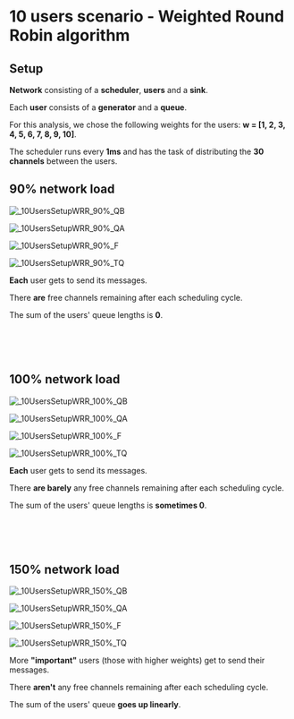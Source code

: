 # 10 users scenario - Weighted Round Robin algorithm

## Setup

**Network** consisting of a **scheduler**, **users** and a **sink**.

Each **user** consists of a **generator** and a **queue**.
  
For this analysis, we chose the following weights for the users: **w = [1, 2, 3, 4, 5, 6, 7, 8, 9, 10]**.

The scheduler runs every **1ms** and has the task of distributing the **30 channels** between the users. 

## 90% network load

![_10UsersSetupWRR_90%_QB](./Network%20load%2090%25/_10UsersSetupWRR_90%25_QB.svg)

![_10UsersSetupWRR_90%_QA](./Network%20load%2090%25/_10UsersSetupWRR_90%25_QA.svg)

![_10UsersSetupWRR_90%_F](./Network%20load%2090%25/_10UsersSetupWRR_90%25_F.svg)

![_10UsersSetupWRR_90%_TQ](./Network%20load%2090%25/_10UsersSetupWRR_90%25_TQ.svg)

**Each** user gets to send its messages. 

There **are** free channels remaining after each scheduling cycle. 

The sum of the users' queue lengths is **0**.

<br/>
<br/>
<br/>

## 100% network load

![_10UsersSetupWRR_100%_QB](./Network%20load%20100%25/_10UsersSetupWRR_100%25_QB.svg)

![_10UsersSetupWRR_100%_QA](./Network%20load%20100%25/_10UsersSetupWRR_100%25_QA.svg)

![_10UsersSetupWRR_100%_F](./Network%20load%20100%25/_10UsersSetupWRR_100%25_F.svg)

![_10UsersSetupWRR_100%_TQ](./Network%20load%20100%25/_10UsersSetupWRR_100%25_TQ.svg)

**Each** user gets to send its messages. 

There **are barely** any free channels remaining after each scheduling cycle. 

The sum of the users' queue lengths is **sometimes 0**.

<br/>
<br/>
<br/>

## 150% network load

![_10UsersSetupWRR_150%_QB](./Network%20load%20150%25/_10UsersSetupWRR_150%25_QB.svg)

![_10UsersSetupWRR_150%_QA](./Network%20load%20150%25/_10UsersSetupWRR_150%25_QA.svg)

![_10UsersSetupWRR_150%_F](./Network%20load%20150%25/_10UsersSetupWRR_150%25_F.svg)

![_10UsersSetupWRR_150%_TQ](./Network%20load%20150%25/_10UsersSetupWRR_150%25_TQ.svg)

More **"important"** users (those with higher weights) get to send their messages. 

There **aren't** any free channels remaining after each scheduling cycle. 

The sum of the users' queue **goes up linearly**.

<br/>
<br/>
<br/>
